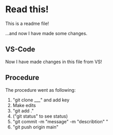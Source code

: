 # Read this!

This is a readme file! 

...and now I have made some changes.

## VS-Code

Now I have made changes in this file from VS! 

## Procedure

The procedure went as following: 
1. "git clone ___" and add key
2. Make edits
3. "git add ."
4. ("git status" to see status) 
5. "git commit -m "message" -m "describtion" "
6. "git push origin main"